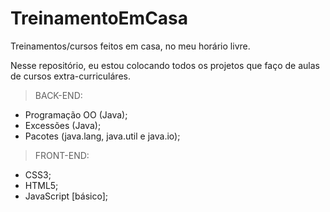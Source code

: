 # TreinamentoEmCasa
Treinamentos/cursos feitos em casa, no meu horário livre.

Nesse repositório, eu estou colocando todos os projetos que faço de aulas de cursos extra-curriculáres.

> BACK-END:
- Programação OO (Java);
- Excessões (Java);
- Pacotes (java.lang, java.util e java.io);

> FRONT-END:
- CSS3;
- HTML5;
- JavaScript [básico];
